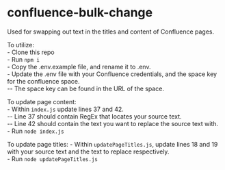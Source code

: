 # confluence-bulk-change

Used for swapping out text in the titles and content of Confluence pages. 

To utilize:  
	- Clone this repo  
	- Run `npm i`  
	- Copy the .env.example file, and rename it to .env.  
	- Update the .env file with your Confluence credentials, and the space key for the confluence space.  
		-- The space key can be found in the URL of the space.  

To update page content:  
	- Within `index.js` update lines 37 and 42.  
		-- Line 37 should contain RegEx that locates your source text.  
		-- Line 42 should contain the text you want to replace the source text with.  
	- Run `node index.js`  

To update page titles:
	- Within `updatePageTitles.js`, update lines 18 and 19 with your source text and the text to replace respectively.  
	- Run `node updatePageTitles.js`  